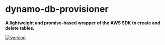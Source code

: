 # dynamo-db-provisioner

**A lightweight and promise-based wrapper of the AWS SDK to create and delete tables.**

[![version](https://img.shields.io/npm/v/dynamo-db-provisioner.svg?style=flat-square)](https://www.npmjs.com/package/dynamo-db-provisioner)

